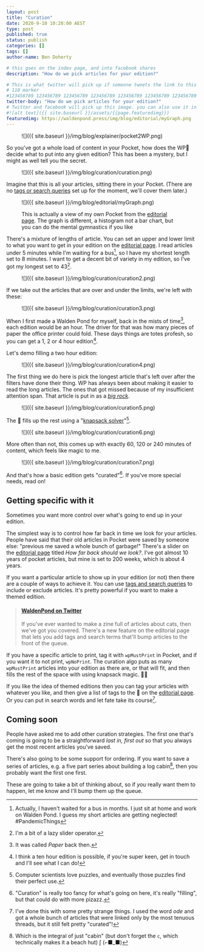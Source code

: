 ```yaml
---
layout: post
title: "Curation"
date: 2020-9-10 10:20:00 AEST
type: post
published: true
status: publish
categories: []
tags: []
author-name: Ben Doherty

# this goes on the index page, and into facebook shares
description: "How do we pick articles for your edition?"

# This is what twitter will pick up if someone tweets the link to this page
# 110 marker
#123456789 123456789 123456789 123456789 123456789 123456789 123456789 123456789 123456789 123456789 123456789 123456789
twitter-body: "How do we pick articles for your edition?"
# Twitter and facebook will pick up this image. you can also use it in a post with: -
#![alt text]({{ site.baseurl }}/assets/{{page.featuredimg}})
featuredimg: https://waldenpond.press/img/blog/editorial/myGraph.png
---
```


<figure class="half-width right">
![]({{ site.baseurl }}/img/blog/explainer/pocket2WP.png)

</figure>

So you've got a whole load of content in your Pocket, how does the WP🤖 decide what to put into any given edition? This has been a mystery, but I might as well tell you the secret.

<figure class="">
![]({{ site.baseurl }}/img/blog/curation/curation.png)

</figure>

Imagine that this is all your articles, sitting there in your Pocket. (There are no [tags or search queries](https://waldenpond.press/2020/05/26/editorial.html#search-and-tags) set up for the moment, we'll cover them later.)

<figure class="half-width right">
![]({{ site.baseurl }}/img/blog/editorial/myGraph.png)
<figcaption>

This is actually a view of my own Pocket from the [editorial page](https://waldenpond.press/editorial). The graph is different, a histogram not a bar chart, but you can do the mental gymnastics if you like

</figcaption>

</figure>

There's a mixture of lengths of article. You can set an upper and lower limit to what you want to get in your edition on the [editorial page](https://waldenpond.press/editorial). I read articles under 5 minutes while I'm waiting for a bus[^bus], so I have my shortest length set to 8 minutes. I want to get a decent bit of variety in my edition, so I've got my longest set to 43[^slide].

[^slide]: I'm a bit of a lazy slider operator.
[^bus]: Actually, I haven't waited for a bus in months. I just sit at home and work on Walden Pond. I guess my short articles are getting neglected! #PandemicThings

<figure class="">
![]({{ site.baseurl }}/img/blog/curation/curation2.png)

</figure>

If we take out the articles that are over and under the limits, we're left with these:

<figure class="">
![]({{ site.baseurl }}/img/blog/curation/curation3.png)

</figure>

When I first made a Walden Pond for myself, back in the mists of time[^mists], each edition would be an hour. The driver for that was how many pieces of paper the office printer could fold. These days things are totes profesh, so you can get a 1, 2 or 4 hour edition[^ten].

Let's demo filling a two hour edition:

[^ten]: I think a ten hour edition is possible, if you're super keen, get in touch and I'll see what I can do!
[^mists]: It was called _Paper_ back then.

<figure class="">
![]({{ site.baseurl }}/img/blog/curation/curation4.png)

</figure>

The first thing we do here is pick the longest article that's left over after the filters have done their thing. WP has always been about making it easier to read the long articles. The ones that got missed because of my insufficient attention span. That article is put in as a [_big rock_](https://zenhabits.net/big-rocks-first-double-your-productivity-this-week/).

<figure class="">
![]({{ site.baseurl }}/img/blog/curation/curation5.png)

</figure>

The 🤖 fills up the rest using a "[knapsack solver](https://en.wikipedia.org/wiki/Knapsack_problem)"[^knap].

[^knap]: Computer scientists love puzzles, and eventually those puzzles find their perfect use.

<figure class="">
![]({{ site.baseurl }}/img/blog/curation/curation6.png)

</figure>

More often than not, this comes up with exactly 60, 120 or 240 minutes of content, which feels like magic to me.

<figure class="">
![]({{ site.baseurl }}/img/blog/curation/curation7.png)

</figure>

And that's how a basic edition gets "curated"[^cur]. If you've more special needs, read on!

[^cur]: "Curation" is really too fancy for what's going on here, it's really "filling", but that could do with more pizazz.

## Getting specific with it

Sometimes you want more control over what's going to end up in your edition.

The simplest way is to control how far back in time we look for your articles. People have said that their old articles in Pocket were saved by someone else: "previous me saved a whole bunch of garbage!" There's a slider on the [editorial page](https://waldenpond.press/editorial) titled _How far back should we look?_. I've got almost 10 years of pocket articles, but mine is set to 200 weeks, which is about 4 years.

If you want a particular article to show up in your edition (or not) then there are a couple of ways to achieve it. You can use [tags and search queries](https://waldenpond.press/2020/05/26/editorial.html#search-and-tags) to include or exclude articles. It's pretty powerful if you want to make a themed edition.

<blockquote class="embedly-card" data-card-key="21a00e20b7894d38ace4b4dc87834d7e" data-card-image="https://pbs.twimg.com/profile_banners/1258000989241524225/1590389519/1500x500" data-card-type="article-full">

<h4><a href="https://twitter.com/WaldenPondZine/status/1264813627069984768">WaldenPond on Twitter</a></h4>

<p>If you've ever wanted to make a zine full of articles about cats, then we've got you covered. There's a new feature on the editorial page that lets you add tags and search terms that'll bump articles to the front of the queue.</p></blockquote>

<script async src="//cdn.embedly.com/widgets/platform.js" charset="UTF-8"></script>

If you have a specific article to print, tag it with `wpMustPrint` in Pocket, and if you want it to not print, `wpNoPrint`. The curation algo puts as many `wpMustPrint` articles into your edition as there are, or that will fit, and then fills the rest of the space with using knapsack magic. 🧙‍♂️

If you like the idea of themed editions then you can tag your articles with whatever you like, and then give a list of tags to the 🤖 on the [editorial page](https://waldenpond.press/editorial). Or you can put in search words and let fate take its course[^rand].

[^rand]: I've done this with some pretty strange things. I used the word _ode_ and got a whole bunch of articles that were linked only by the most tenuous threads, but it still felt pretty "curated"!

## Coming soon

People have asked me to add other curation strategies. The first one that's coming is going to be a straightforward _last in, first out_ so that you always get the most recent articles you've saved.

There's also going to be some support for ordering. If you want to save a series of articles, e.g. a five part series about building a log cabin[^integral], then you probably want the first one first.

These are going to take a bit of thinking about, so if _you_ really want them to happen, let me know and I'll bump them up the queue.

[^integral]: Which is the integral of just "cabin" (but don't forget the `c`, which technically makes it a beach hut) ∫ (⌐■_■)
